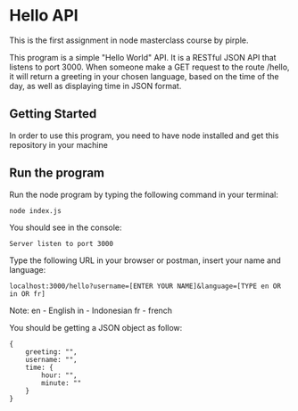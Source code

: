 # Hello API

This is the first assignment in node masterclass course by pirple.

This program is a simple "Hello World" API. It is a RESTful JSON API that listens to port 3000. When someone make a GET request to the route /hello, it will return a greeting in your chosen language, based on the time of the day, as well as displaying time in JSON format.

## Getting Started

In order to use this program, you need to have node installed and get this repository in your machine

## Run the program

Run the node program by typing the following command in your terminal:

```
node index.js
```

You should see in the console:

```
Server listen to port 3000
```

Type the following URL in your browser or postman, insert your name and language:

```
localhost:3000/hello?username=[ENTER YOUR NAME]&language=[TYPE en OR in OR fr]
```

Note: en - English in - Indonesian fr - french

You should be getting a JSON object as follow:

```
{
    greeting: "",
    username: "",
    time: {
        hour: "",
        minute: ""
    }
}
```
